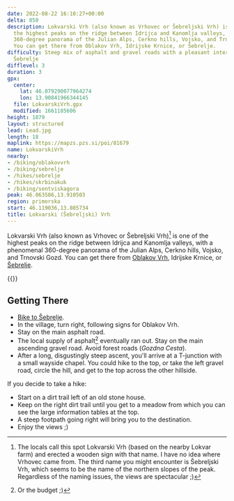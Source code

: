 ```yaml
---
date: 2022-08-22 16:10:27+00:00
delta: 850
description: Lokvarski Vrh (also known as Vrhovec or Šebreljski Vrh) is one of
  the highest peaks on the ridge between Idrijca and Kanomlja valleys, with a phenomenal
  360-degree panorama of the Julian Alps, Cerkno hills, Vojsko, and Trnovski Gozd.
  You can get there from Oblakov Vrh, Idrijske Krnice, or Šebrelje.
difficulty: Steep mix of asphalt and gravel roads with a pleasant intermezzo above
  Šebrelje
difflevel: 3
duration: 3
gpx:
  center:
    lat: 46.079290077964274
    lon: 13.90841966344145
  file: LokvarskiVrh.gpx
  modified: 1661185606
height: 1079
layout: structured
lead: Lead.jpg
length: 18
maplink: https://mapzs.pzs.si/poi/81679
name: LokvarskiVrh
nearby:
- /biking/oblakovvrh
- /biking/sebrelje
- /hikes/sebrelje
- /hikes/skrbinakuk
- /biking/sentviskagora
peak: 46.063586,13.910503
region: primorska
start: 46.119036,13.805734
title: Lokvarski (Šebreljski) Vrh
---
```

Lokvarski Vrh (also known as Vrhovec or Šebreljski Vrh)[^LV] is one of the highest peaks on the ridge between Idrijca and Kanomlja valleys, with a phenomenal 360-degree panorama of the Julian Alps, Cerkno hills, Vojsko, and Trnovski Gozd. You can get there from [Oblakov Vrh](../oblakovvrh), Idrijske Krnice, or [Šebrelje](../sebrelje).

{{<hike-details>}}

[^LV]: The locals call this spot Lokvarski Vrh (based on the nearby Lokvar farm) and erected a wooden sign with that name. I have no idea where Vrhovec came from. The third name you might encounter is Šebreljski Vrh, which seems to be the name of the northern slopes of the peak. Regardless of the naming issues, the views are spectacular ;)

## Getting There

* [Bike to Šebrelje](../sebrelje).
* In the village, turn right, following signs for Oblakov Vrh.
* Stay on the main asphalt road.
* The local supply of asphalt[^B] eventually ran out. Stay on the main ascending gravel road. Avoid forest roads (_Gozdna Cesta_).
* After a long, disgustingly steep ascent, you'll arrive at a T-junction with a small wayside chapel. You could hike to the top, or take the left gravel road, circle the hill, and get to the top across the other hillside.

[^B]: Or the budget ;)

If you decide to take a hike:

* Start on a dirt trail left of an old stone house.
* Keep on the right dirt trail until you get to a meadow from which you can see the large information tables at the top.
* A steep footpath going right will bring you to the destination.
* Enjoy the views ;)
